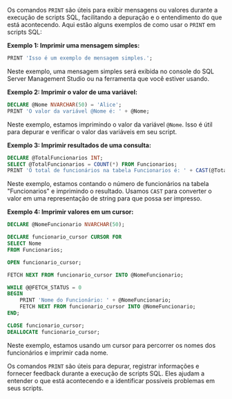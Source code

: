 Os comandos `PRINT` são úteis para exibir mensagens ou valores durante a execução de scripts SQL, facilitando a depuração e o entendimento do que está acontecendo. Aqui estão alguns exemplos de como usar o `PRINT` em scripts SQL:

**Exemplo 1: Imprimir uma mensagem simples:**

```sql
PRINT 'Isso é um exemplo de mensagem simples.';
```

Neste exemplo, uma mensagem simples será exibida no console do SQL Server Management Studio ou na ferramenta que você estiver usando.

**Exemplo 2: Imprimir o valor de uma variável:**

```sql
DECLARE @Nome NVARCHAR(50) = 'Alice';
PRINT 'O valor da variável @Nome é: ' + @Nome;
```

Neste exemplo, estamos imprimindo o valor da variável `@Nome`. Isso é útil para depurar e verificar o valor das variáveis em seu script.

**Exemplo 3: Imprimir resultados de uma consulta:**

```sql
DECLARE @TotalFuncionarios INT;
SELECT @TotalFuncionarios = COUNT(*) FROM Funcionarios;
PRINT 'O total de funcionários na tabela Funcionarios é: ' + CAST(@TotalFuncionarios AS NVARCHAR);
```

Neste exemplo, estamos contando o número de funcionários na tabela "Funcionarios" e imprimindo o resultado. Usamos `CAST` para converter o valor em uma representação de string para que possa ser impresso.

**Exemplo 4: Imprimir valores em um cursor:**

```sql
DECLARE @NomeFuncionario NVARCHAR(50);

DECLARE funcionario_cursor CURSOR FOR
SELECT Nome
FROM Funcionarios;

OPEN funcionario_cursor;

FETCH NEXT FROM funcionario_cursor INTO @NomeFuncionario;

WHILE @@FETCH_STATUS = 0
BEGIN
    PRINT 'Nome do Funcionário: ' + @NomeFuncionario;
    FETCH NEXT FROM funcionario_cursor INTO @NomeFuncionario;
END;

CLOSE funcionario_cursor;
DEALLOCATE funcionario_cursor;
```

Neste exemplo, estamos usando um cursor para percorrer os nomes dos funcionários e imprimir cada nome.

Os comandos `PRINT` são úteis para depurar, registrar informações e fornecer feedback durante a execução de scripts SQL. Eles ajudam a entender o que está acontecendo e a identificar possíveis problemas em seus scripts.